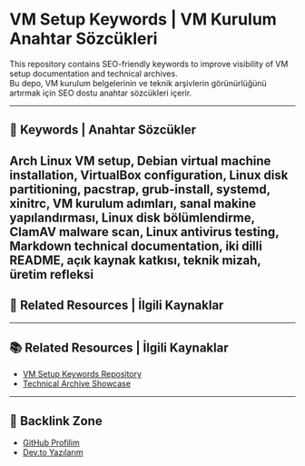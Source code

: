 # VM Setup Keywords | VM Kurulum Anahtar Sözcükleri

This repository contains SEO-friendly keywords to improve visibility of VM setup documentation and technical archives.  
Bu depo, VM kurulum belgelerinin ve teknik arşivlerin görünürlüğünü artırmak için SEO dostu anahtar sözcükleri içerir.

---

## 🔑 Keywords | Anahtar Sözcükler

Arch Linux VM setup, Debian virtual machine installation, VirtualBox configuration, Linux disk partitioning, pacstrap, grub-install, systemd, xinitrc, VM kurulum adımları, sanal makine yapılandırması, Linux disk bölümlendirme, ClamAV malware scan, Linux antivirus testing, Markdown technical documentation, iki dilli README, açık kaynak katkısı, teknik mizah, üretim refleksi
---

## 🔗 Related Resources | İlgili Kaynaklar

---

## 📚 Related Resources | İlgili Kaynaklar  
- [VM Setup Keywords Repository](https://github.com/ahmetsalih353-arch/vm-setup-keywords.md)  
- [Technical Archive Showcase](https://github.com/ahmetsalih353-arch/ahmetsalih-tech-archive)

---

## 🔗 Backlink Zone  
- [GitHub Profilim](https://github.com/ahmetsalih353-arch)  
- [Dev.to Yazılarım](https://dev.to/ahmetsalih353)  
